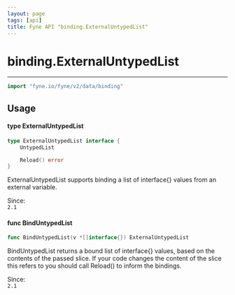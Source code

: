 ```yaml
---
layout: page
tags: [api]
title: Fyne API "binding.ExternalUntypedList"
---
```


# binding.ExternalUntypedList
---
```go
import "fyne.io/fyne/v2/data/binding"
```

## Usage

#### type ExternalUntypedList

```go
type ExternalUntypedList interface {
	UntypedList

	Reload() error
}
```

ExternalUntypedList supports binding a list of interface{} values from an external variable.


<div class="since">Since: <code>
2.1</code></div>

#### func  BindUntypedList

```go
func BindUntypedList(v *[]interface{}) ExternalUntypedList
```
BindUntypedList returns a bound list of interface{} values, based on the contents of the passed slice. If your code changes the content of the slice this refers to you should call Reload() to inform the bindings.


<div class="since">Since: <code>
2.1</code></div>
